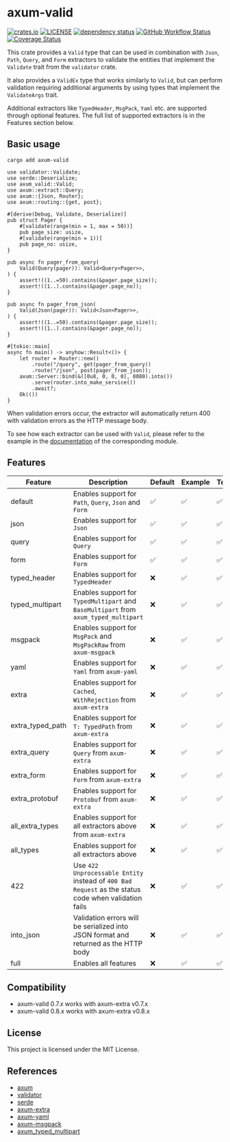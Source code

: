 # axum-valid

[![crates.io](https://img.shields.io/crates/v/axum-valid)](https://crates.io/crates/axum-valid)
[![LICENSE](https://img.shields.io/badge/license-MIT-blue)](https://github.com/gengteng/axum-valid/blob/main/LICENSE)
[![dependency status](https://deps.rs/repo/github/gengteng/axum-valid/status.svg)](https://deps.rs/repo/github/gengteng/axum-valid)
[![GitHub Workflow Status](https://img.shields.io/github/actions/workflow/status/gengteng/axum-valid/.github/workflows/main.yml?branch=main)](https://github.com/gengteng/axum-valid/actions/workflows/ci.yml)
[![Coverage Status](https://coveralls.io/repos/github/gengteng/axum-valid/badge.svg?branch=main)](https://coveralls.io/github/gengteng/axum-valid?branch=main)

This crate provides a `Valid` type that can be used in combination with `Json`, `Path`, `Query`, and `Form` extractors to validate the entities that implement the `Validate` trait from the `validator` crate.

It also provides a `ValidEx` type that works similarly to `Valid`, but can perform validation requiring additional arguments by using types that implement the `ValidateArgs` trait.

Additional extractors like `TypedHeader`, `MsgPack`, `Yaml` etc. are supported through optional features. The full list of supported extractors is in the Features section below.

## Basic usage

```shell
cargo add axum-valid
```

```rust,no_run
use validator::Validate;
use serde::Deserialize;
use axum_valid::Valid;
use axum::extract::Query;
use axum::{Json, Router};
use axum::routing::{get, post};

#[derive(Debug, Validate, Deserialize)]
pub struct Pager {
    #[validate(range(min = 1, max = 50))]
    pub page_size: usize,
    #[validate(range(min = 1))]
    pub page_no: usize,
}

pub async fn pager_from_query(
    Valid(Query(pager)): Valid<Query<Pager>>,
) {
    assert!((1..=50).contains(&pager.page_size));
    assert!((1..).contains(&pager.page_no));
}

pub async fn pager_from_json(
    Valid(Json(pager)): Valid<Json<Pager>>,
) {
    assert!((1..=50).contains(&pager.page_size));
    assert!((1..).contains(&pager.page_no));
}

#[tokio::main]
async fn main() -> anyhow::Result<()> {
    let router = Router::new()
        .route("/query", get(pager_from_query))
        .route("/json", post(pager_from_json));
    axum::Server::bind(&([0u8, 0, 0, 0], 8080).into())
        .serve(router.into_make_service())
        .await?;
    Ok(())
}
```

When validation errors occur, the extractor will automatically return 400 with validation errors as the HTTP message body.

To see how each extractor can be used with `Valid`, please refer to the example in the [documentation](https://docs.rs/axum-valid) of the corresponding module.

## Features

| Feature          | Description                                                                                          | Default | Example | Tests |
|------------------|------------------------------------------------------------------------------------------------------|---------|---------|-------|
| default          | Enables support for `Path`, `Query`, `Json` and `Form`                                               | ✅       | ✅       | ✅     |
| json             | Enables support for `Json`                                                                           | ✅       | ✅       | ✅     |
| query            | Enables support for `Query`                                                                          | ✅       | ✅       | ✅     |
| form             | Enables support for `Form`                                                                           | ✅       | ✅       | ✅     |
| typed_header     | Enables support for `TypedHeader`                                                                    | ❌       | ✅       | ✅     |
| typed_multipart  | Enables support for `TypedMultipart` and `BaseMultipart` from `axum_typed_multipart`                 | ❌       | ✅       | ✅     |
| msgpack          | Enables support for `MsgPack` and `MsgPackRaw` from `axum-msgpack`                                   | ❌       | ✅       | ✅     |
| yaml             | Enables support for `Yaml` from `axum-yaml`                                                          | ❌       | ✅       | ✅     |
| extra            | Enables support for `Cached`, `WithRejection` from `axum-extra`                                      | ❌       | ✅       | ✅     |
| extra_typed_path | Enables support for `T: TypedPath` from `axum-extra`                                                 | ❌       | ✅       | ✅     |
| extra_query      | Enables support for `Query` from `axum-extra`                                                        | ❌       | ✅       | ✅     |
| extra_form       | Enables support for `Form` from `axum-extra`                                                         | ❌       | ✅       | ✅     |
| extra_protobuf   | Enables support for `Protobuf` from `axum-extra`                                                     | ❌       | ✅       | ✅     |
| all_extra_types  | Enables support for all extractors above from `axum-extra`                                           | ❌       | ✅       | ✅     |
| all_types        | Enables support for all extractors above                                                             | ❌       | ✅       | ✅     |
| 422              | Use `422 Unprocessable Entity` instead of `400 Bad Request` as the status code when validation fails | ❌       | ✅       | ✅     |
| into_json        | Validation errors will be serialized into JSON format and returned as the HTTP body                  | ❌       | ✅       | ✅     |
| full             | Enables all features                                                                                 | ❌       | ✅       | ✅     |

## Compatibility

* axum-valid 0.7.x works with axum-extra v0.7.x
* axum-valid 0.8.x works with axum-extra v0.8.x

## License

This project is licensed under the MIT License.

## References

* [axum](https://crates.io/crates/axum)
* [validator](https://crates.io/crates/validator)
* [serde](https://crates.io/crates/serde)
* [axum-extra](https://crates.io/crates/axum-extra)
* [axum-yaml](https://crates.io/crates/axum-yaml)
* [axum-msgpack](https://crates.io/crates/axum-msgpack)
* [axum_typed_multipart](https://crates.io/crates/axum_typed_multipart)